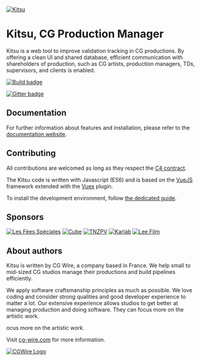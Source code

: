 [![Kitsu](https://www.cg-wire.com/en/images/kitsu.png)](https://kitsu.cg-wire.com)

# Kitsu, CG Production Manager

Kitsu is a web tool to improve validation tracking in CG productions. By
offering a clean UI and shared database, efficient communication with
shareholders of production, such as CG artists, 
production managers, TDs, supervisors, and clients is enabled.

[![Build
badge](https://travis-ci.org/cgwire/kitsu.svg?branch=master)](https://travis-ci.org/cgwire/kitsu)

[![Gitter badge](https://badges.gitter.im/cgwire/Lobby.png)](https://gitter.im/cgwire/Lobby)

## Documentation 

For further information about features and installation, please refer to the
[documentation website](https://kitsu.cg-wire.com/).

## Contributing

All contributions are welcomed as long as they respect the [C4
contract](https://rfc.zeromq.org/spec:42/C4).

The Kitsu code is written with Javascript (ES6) and is based on the 
[VueJS](https://vuejs.org/v2/guide/) framework extended with 
the [Vuex](https://vuex.vuejs.org) plugin.

To install the development environment, follow [the dedicated guide](https://kitsu.cg-wire.com/chapter-2/).


## Sponsors

[![Les Fées Spéciales](https://www.cg-wire.com/images/logo-les-fees-speciales.png)](http://les-fees-speciales.coop/)
[![Cube](https://www.cg-wire.com/images/logo-cube.png)](https://www.cube-creative.com)
[![TNZPV](https://www.cg-wire.com/images/logo-tnzpv.png)](https://nousvoir.com/en/home/)
[![Karlab](https://www.cg-wire.com/images/logo-karlab.png)](https://www.karlab.fr)
[![Lee Film](https://www.cg-wire.com/images/logo-lee.png)](https://leefilm.se/)

## About authors

Kitsu is written by CG Wire, a company based in France. We help small to
mid-sized CG studios manage their productions and build pipelines efficiently.

We apply software craftsmanship principles as much as possible. We love coding
and consider strong qualities and good developer experience to matter a lot.
Our extensive experience allows studios to get better at managing production
and doing software. They can focus more on the artistic work.

ocus more on the artistic work.

Visit [cg-wire.com](https://cg-wire.com) for more information.

[![CGWire Logo](https://zou.cg-wire.com/cgwire.png)](https://cg-wire.com)
